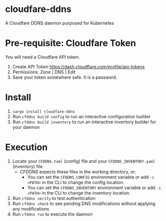 # cloudfare-ddns
A Cloudfare DDNS daemon purposed for Kubernetes

# Pre-requisite: Cloudfare Token
You will need a Cloudfare API token.
1. Create API Token https://dash.cloudflare.com/profile/api-tokens
2. Permissions: Zone | DNS | Edit
3. Save your token somewhere safe. It is a password.

# Install
1. `cargo install cloudfare-ddns`
2. Run `cfddns build config` to run an interactive configuration builder
3. Run `cfddns build inventory` to run an interactive inventory builder for your daemon

# Execution
1. Locate your `CFDDNS.toml` (config) file and your `CFDDNS_INVENTORY.yaml` (inventory) file
   - CFDDNS expects these files in the working directory, or:
     - You can set the `CFDDNS_CONFIG` environment variable or add `-c <PATH>` in the CLI to change the config location.
     - You can set the `CFDDNS_INVENTORY` environment variable or add `-i <PATH>` in the CLI to change the inventory location.
2. Run `cfddns verify` to test authentication
3. Run `cfddns check` to see pending DNS modifications without applying any modifications
4. Run `cfddns run` to execute the daemon
